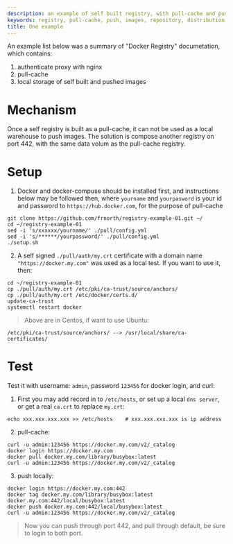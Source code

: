 ```yaml
---
description: an example of self built registry, with pull-cache and push local images
keywords: registry, pull-cache, push, images, repository, distribution, recipes
title: One example
---
```


An example list below was a summary of "Docker Registry" documetation, which contains:
1. authenticate proxy with nginx  
2. pull-cache  
3. local storage of self built and pushed images  

# Mechanism

Once a self registry is built as a pull-cache, it can not be used as a local warehouse to push images. The solution is compose another registry on port 442, with the same data volum as the pull-cache registry.

# Setup
1. Docker and docker-compuse should be installed first, and instructions below may be followed then, where `yourname` and `yourpasword` is your id and password to `https://hub.docker.com`, for the purpose of pull-cache   
```
git clone https://github.com/frnorth/registry-example-01.git ~/
cd ~/registry-example-01
sed -i 's/xxxxxx/yourname/' ./pull/config.yml
sed -i 's/******/yourpassword/' ./pull/config.yml
./setup.sh
```
2. A self signed `./pull/auth/my.crt` certificate with a domain name `"https://docker.my.com"` was used as a local test. If you want to use it, then:  
```
cd ~/registry-example-01
cp ./pull/auth/my.crt /etc/pki/ca-trust/source/anchors/
cp ./pull/auth/my.crt /etc/docker/certs.d/
update-ca-trust
systemctl restart docker
```
> Above are in Centos, if want to use Ubuntu:
```
/etc/pki/ca-trust/source/anchors/ --> /usr/local/share/ca-certificates/
```

# Test
Test it with username: `admin`, password `123456` for docker login, and curl:    
1. First you may add record in to `/etc/hosts`, or set up a local `dns server`, or get a real `ca.crt` to replace `my.crt`:
```
echo xxx.xxx.xxx.xxx >> /etc/hosts    # xxx.xxx.xxx.xxx is ip address
```
2. pull-cache:
```
curl -u admin:123456 https://docker.my.com/v2/_catalog
docker login https://docker.my.com
docker pull docker.my.com/library/busybox:latest
curl -u admin:123456 https://docker.my.com/v2/_catalog
```
3. push locally:
```
docker login https://docker.my.com:442
docker tag docker.my.com/library/busybox:latest docker.my.com:442/local/busybox:latest
docker push docker.my.com:442/local/busybox:latest
curl -u admin:123456 https://docker.my.com/v2/_catalog
```
> Now you can push through port 442, and pull through default, be sure to login to both port.
